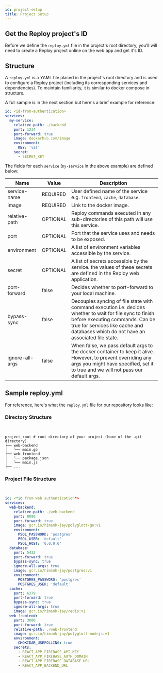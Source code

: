 ```yaml
---
id: project-setup
title: Project Setup
---
```


## Get the Reploy project's ID
Before we define the `reploy.yml` file in the project's root directory, you'll will need to create a Reploy project online on the web app and get it's ID.

## Structure

A `reploy.yml` is a YAML file placed in the project's root directory and is used to configure a Reploy project (including its corresponding services and dependencies). To maintain familiarity, it is similar to docker compose in structure.

A full sample is in the next section but here's a brief example for reference:
```yaml
id: <id-from-authentication>
services:
  my-service:
    relative-path: ./backend
    port: 1234
    port-forward: true
    image: dockerhub.com/image
    environment:
      KEY: 'val'
    secret:
      - SECRET_KEY
```
The fields for each `service` (`my-service` in the above example) are defined below:


| Name            | Value | Description                                                                                                                                                                                                                             |
|-----------------|---------------|--------------------------------------------------------------------------------------------------------------------------------------------------------------------------------------------------------------------------------------|
| service-name    | REQUIRED      | User defined name of the service e.g. `frontend`, `cache`, `database`.                                                                                                                                                                |
| image           | REQUIRED      | Link to the docker image.                                                                                                                                                                                                             |
| relative-path   | OPTIONAL      | Reploy commands executed in any sub-directories of this path will use this service.                                                                                                                                                   |
| port            | OPTIONAL      | Port that the service uses and needs to be exposed.                                                                                                                                                                                   |
| environment     | OPTIONAL      | A list of environment variables accessible by the service.                                                                                                                                                                            |
| secret          | OPTIONAL      | A list of secrets accessible by the service. the values of these secrets are defined in the Reploy web application.                                                                                                                                  |
| port-forward    | false         | Decides whether to port-forward to your local  machine.                                                                                                                                                                                |
| bypass-sync     | false         | Decouples syncing of file state with command execution i.e. decides whether to wait for file sync to finish before executing commands. Can be true for services like cache and databases which do not have an associated file state. |
| ignore-all-args | false         | When false, we pass default args to the docker container to keep it alive. However, to prevent overriding any args you might have specified, set it to true and we will not pass our default args.        |







## Sample reploy.yml

For reference, here's what the `reploy.yml` file for our repository looks like:

### Directory Structure
<br/>

```
project_root # root directory of your project (home of the .git directory)
├── web-backend
│   └── main.go
├── web-frontend
│   └── package.json
│   └── main.js
├── ...
```

### Project File Structure
<br/>

```yaml
id: <*id from web authentication*>
services:
  web-backend:
    relative-path: ./web-backend
    port: 8080
    port-forward: true
    image: gcr.io/himank-jay/polyglott-go:v1
    environment:
      PSQL_PASSWORD: 'postgres'
      PSQL_USER: 'default'
      PSQL_HOST: '0.0.0.0'
  database:
    port: 5432
    port-forward: true
    bypass-sync: true
    ignore-all-args: true
    image: gcr.io/himank-jay/postgres:v1
    environment:
      POSTGRES_PASSWORD: 'postgres'
      POSTGRES_USER: 'default'
  cache:
    port: 6379
    port-forward: true
    bypass-sync: true
    ignore-all-args: true
    image: gcr.io/himank-jay/redis:v1
  web-frontend:
    port: 3000
    port-forward: true
    relative-path: ./web-frontend
    image: gcr.io/himank-jay/polyglott-nodejs:v1
    environment:
      CHOKIDAR_USEPOLLING: true
    secrets:
      - REACT_APP_FIREBASE_API_KEY
      - REACT_APP_FIREBASE_AUTH_DOMAIN
      - REACT_APP_FIREBASE_DATABASE_URL
      - REACT_APP_BACKEND_URL
```
